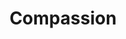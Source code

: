 ---
pid: VP32
title: Compassion
location_transcription: Vernon Park
zipcode: '19144'
outside_phl: 
neighborhood: Germantown
age: '65'
age_range: 60-69
instagram: 
image_file_name: VP_32.jpg
proposal_transcription: Reflecting the epidemic of aids, homelessness, hunger offering
  relies with dignity.
topic: Environment
topic_summary: '0'
type: Other No Form
keywords_other: 
credit: Linda Smith
image_labels: 
twitter: 
facebook: 
permalink: "/monuments/vp32/"
layout: item-page
---